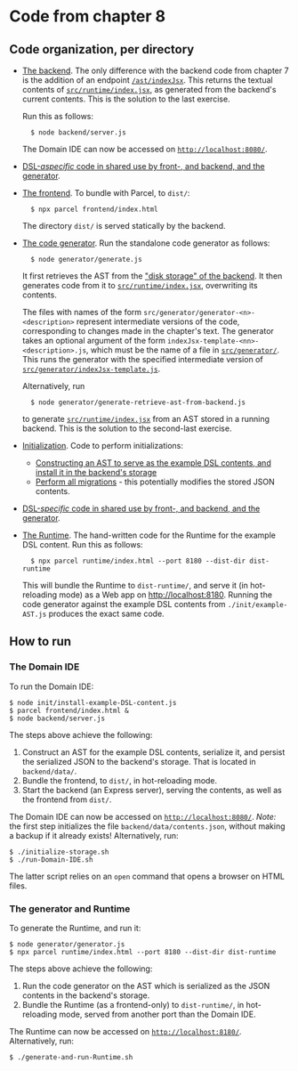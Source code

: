 # Code from chapter 8


## Code organization, per directory

* [The backend](./backend).
    The only difference with the backend code from chapter 7 is the addition of an endpoint [`/ast/indexJsx`](http://localhost:8080/ast/indexJsx).
    This returns the textual contents of [`src/runtime/index.jsx`](./src/runtime/index.jsx), as generated from the backend's current contents.
    This is the solution to the last exercise.

    Run this as follows:

        $ node backend/server.js

    The Domain IDE can now be accessed on [`http://localhost:8080/`](http://localhost:8080/).

* [DSL-*aspecific* code in shared use by front-, and backend, and the generator](./common).

* [The frontend](./frontend).
    To bundle with Parcel, to `dist/`:

        $ npx parcel frontend/index.html

    The directory `dist/` is served statically by the backend.

* [The code generator](./generator).
    Run the standalone code generator as follows:

        $ node generator/generate.js

    It first retrieves the AST from the ["disk storage" of the backend](./backend/data/contents.json).
    It then generates code from it to [`src/runtime/index.jsx`](./src/runtime/index.jsx), overwriting its contents.

    The files with names of the form `src/generator/generator-<n>-<description>` represent intermediate versions of the code, corresponding to changes made in the chapter's text.
    The generator takes an optional argument of the form `indexJsx-template-<nn>-<description>.js`, which must be the name of a file in [`src/generator/`](./src/generator/).
    This runs the generator with the specified intermediate version of [`src/generator/indexJsx-template.js`](./src/generator/indexJsx-template.js).

    Alternatively, run

        $ node generator/generate-retrieve-ast-from-backend.js

    to generate [`src/runtime/index.jsx`](./src/runtime/index.jsx) from an AST stored in a running backend.
    This is the solution to the second-last exercise.

* [Initialization](./init).
    Code to perform initializations:
    * [Constructing an AST to serve as the example DSL contents, and install it in the backend's storage](./init/install-example-DSL-content.js)
    * [Perform all migrations](./init/migrations.js) - this potentially modifies the stored JSON contents.

* [DSL-*specific* code in shared use by front-, and backend, and the generator](./language).

* [The Runtime](./runtime).
    The hand-written code for the Runtime for the example DSL content.
    Run this as follows:

        $ npx parcel runtime/index.html --port 8180 --dist-dir dist-runtime

    This will bundle the Runtime to `dist-runtime/`, and serve it (in hot-reloading mode) as a Web app on [http://localhost:8180]().
    Running the code generator against the example DSL contents from `./init/example-AST.js` produces the exact same code.


## How to run

### The Domain IDE

To run the Domain IDE:

    $ node init/install-example-DSL-content.js
    $ parcel frontend/index.html &
    $ node backend/server.js

The steps above achieve the following:

1. Construct an AST for the example DSL contents, serialize it, and persist the serialized JSON to the backend's storage.
   That is located in `backend/data/`.
2. Bundle the frontend, to `dist/`, in hot-reloading mode.
3. Start the backend (an Express server), serving the contents, as well as the frontend from `dist/`.

The Domain IDE can now be accessed on [`http://localhost:8080/`](http://localhost:8080/).
_Note:_ the first step initializes the file `backend/data/contents.json`, without making a backup if it already exists!
Alternatively, run:

    $ ./initialize-storage.sh
    $ ./run-Domain-IDE.sh

The latter script relies on an `open` command that opens a browser on HTML files.


### The generator and Runtime

To generate the Runtime, and run it:

    $ node generator/generator.js
    $ npx parcel runtime/index.html --port 8180 --dist-dir dist-runtime

The steps above achieve the following:

1. Run the code generator on the AST which is serialized as the JSON contents in the backend's storage.
2. Bundle the Runtime (as a frontend-only) to `dist-runtime/`, in hot-reloading mode, served from another port than the Domain IDE.

The Runtime can now be accessed on [`http://localhost:8180/`](http://localhost:8180/).
Alternatively, run:

    $ ./generate-and-run-Runtime.sh

